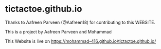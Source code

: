 # tictactoe.github.io
Thanks to Aafreen Parveen (@Aafreen18) for contributing to this WEBSITE.

This is a project by Aafreen Parveen and Mohammad

This Website is live on https://mohammad-416.github.io/tictactoe.github.io/
